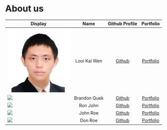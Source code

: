 # About us

Display | Name | Github Profile | Portfolio 
--------|:----:|:--------------:|:---------:
<img src="https://github.com/AY2021S1-CS2113-T16-1/tp/blob/master/docs/team/photos/kaiwen98.png" width="200"  /> | Looi Kai Wen | [Github](https://github.com/kaiwen98) | [Portfolio](https://github.com/AY2021S1-CS2113-T16-1/tp/blob/master/docs/team/kaiwen98.md)
![](https://via.placeholder.com/100.png?text=Photo) | Brandon Quek | [Github](https://github.com/bqxy) | [Portfolio](docs/team/bqxy.md)
![](https://via.placeholder.com/100.png?text=Photo) | Ron John | [Github](https://github.com/) | [Portfolio](docs/team/johndoe.md)
![](https://via.placeholder.com/100.png?text=Photo) | John Roe | [Github](https://github.com/) | [Portfolio](docs/team/johndoe.md)
![](https://via.placeholder.com/100.png?text=Photo) | Don Roe | [Github](https://github.com/) | [Portfolio](docs/team/johndoe.md)
